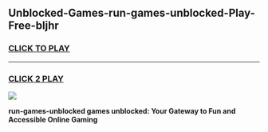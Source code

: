 
## Unblocked-Games-run-games-unblocked-Play-Free-bljhr
<h3>
<a href="https://premium76.site?title=run-games-unblocked&ref=18A1">CLICK TO PLAY</a></h3>
<hr>

<h3>
<a href="https://premium76.site?title=run-games-unblocked&ref=18A1">CLICK 2 PLAY</a>
  
</h3>

<a href="https://premium76.site?title=run-games-unblocked&ref=18A1"><img src="https://clearcache.store/games.png"></a>


**run-games-unblocked games unblocked: Your Gateway to Fun and Accessible Online Gaming**
